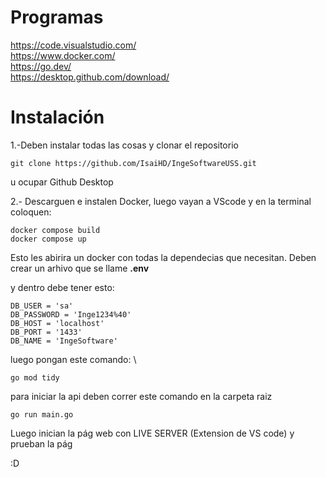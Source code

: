 # Programas

https://code.visualstudio.com/ \
https://www.docker.com/ \
https://go.dev/ \
https://desktop.github.com/download/ 

# Instalación 

1.-Deben instalar todas las cosas y clonar el repositorio 

```
git clone https://github.com/IsaiHD/IngeSoftwareUSS.git
```
u ocupar Github Desktop

2.- Descarguen e instalen Docker, luego vayan a VScode y en la terminal coloquen:
```
docker compose build
docker compose up
```
Esto les abirira un docker con todas la dependecias que necesitan.
Deben crear un arhivo que se llame 
**.env**

y dentro debe tener esto:

```
DB_USER = 'sa'
DB_PASSWORD = 'Inge1234%40'
DB_HOST = 'localhost'
DB_PORT = '1433'
DB_NAME = 'IngeSoftware'

```

luego pongan este comando: \

```
go mod tidy
```


para iniciar la api deben correr este comando en la carpeta raiz
```
go run main.go
```

Luego inician la pág web con LIVE SERVER (Extension de VS code)
y prueban la pág 

:D

